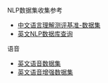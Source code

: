 

NLP数据集收集参考
- [中文语言理解测评基准-数据集](https://github.com/CLUEbenchmark/CLUE)
- [英文NLP数据库查询](https://datasets.quantumstat.com/#/)

语音
- [英文语音数据集](https://github.com/jim-schwoebel/voice_datasets)
- [英文语音增强数据集](https://github.com/AppleHolic/audioset_augmentor)